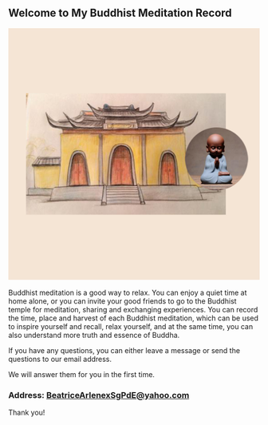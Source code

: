 ## Welcome to My Buddhist Meditation Record 

![Image](icon-1024.png)

Buddhist meditation is a good way to relax. You can enjoy a quiet time at home alone, or you can invite your good friends to go to the Buddhist temple for meditation, sharing and exchanging experiences. You can record the time, place and harvest of each Buddhist meditation, which can be used to inspire yourself and recall, relax yourself, and at the same time, you can also understand more truth and essence of Buddha.

If you have any questions, you can either leave a message or send the questions to our email address.

We will answer them for you in the first time.

### Address: BeatriceArlenexSgPdE@yahoo.com

Thank you!
